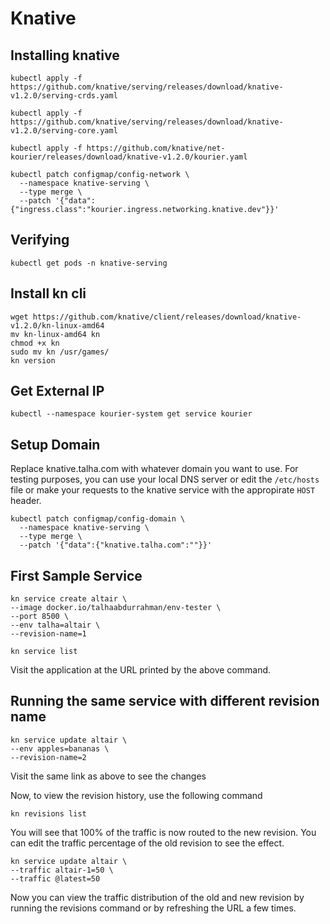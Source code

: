 # Knative

## Installing knative

```
kubectl apply -f https://github.com/knative/serving/releases/download/knative-v1.2.0/serving-crds.yaml

kubectl apply -f https://github.com/knative/serving/releases/download/knative-v1.2.0/serving-core.yaml

kubectl apply -f https://github.com/knative/net-kourier/releases/download/knative-v1.2.0/kourier.yaml

kubectl patch configmap/config-network \
  --namespace knative-serving \
  --type merge \
  --patch '{"data":{"ingress.class":"kourier.ingress.networking.knative.dev"}}'
```

## Verifying

```
kubectl get pods -n knative-serving
```

## Install kn cli

```
wget https://github.com/knative/client/releases/download/knative-v1.2.0/kn-linux-amd64
mv kn-linux-amd64 kn
chmod +x kn
sudo mv kn /usr/games/
kn version
```

## Get External IP

```
kubectl --namespace kourier-system get service kourier
```

## Setup Domain

Replace knative.talha.com with whatever domain you want to use.
For testing purposes, you can use your local DNS server or edit the ```/etc/hosts``` file or make your requests to the knative service with the appropirate ```HOST``` header.

```
kubectl patch configmap/config-domain \
  --namespace knative-serving \
  --type merge \
  --patch '{"data":{"knative.talha.com":""}}' 
```

## First Sample Service

```
kn service create altair \
--image docker.io/talhaabdurrahman/env-tester \
--port 8500 \
--env talha=altair \
--revision-name=1
```

```
kn service list
```

Visit the application at the URL printed by the above command.

## Running the same service with different revision name

```
kn service update altair \
--env apples=bananas \
--revision-name=2
```

Visit the same link as above to see the changes

Now, to view the revision history, use the following command

```
kn revisions list
```

You will see that 100% of the traffic is now routed to the new revision.
You can edit the traffic percentage of the old revision to see the effect.

```
kn service update altair \
--traffic altair-1=50 \
--traffic @latest=50
```

Now you can view the traffic distribution of the old and new revision by running the revisions command or by refreshing the URL a few times.